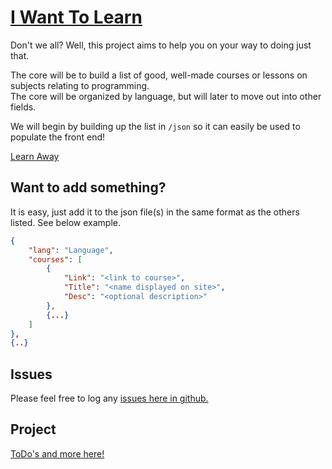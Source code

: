 
# [I Want To Learn](http://cerebral.online/IWantToLearn/)

Don't we all? Well, this project aims to help you on your way to doing just that.  

The core will be to build a list of good, well-made courses or lessons on subjects relating to programming.  
The core will be organized by language, but will later to move out into other fields.

We will begin by building up the list in `/json` so it can easily be used to populate the front end!

[Learn Away](http://cerebral.online/IWantToLearn/)

## Want to add something? 

It is easy, just add it to the json file(s) in the same format as the others listed. See below example.

```json
{
    "lang": "Language",
    "courses": [
        {
            "Link": "<link to course>",
            "Title": "<name displayed on site>",
            "Desc": "<optional description>"
        },
        {...}
    ]
},
{..}
```

## Issues

Please feel free to log any [issues here in github.](https://github.com/CEREBR4L/IWantToLearn/issues)

## Project 

[ToDo's and more here!](https://github.com/CEREBR4L/IWantToLearn/projects/1)

